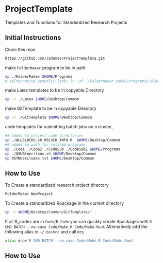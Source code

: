 # ProjectTemplate
Templates and Functions for Standardized Research Projects


## Initial Instructions


Clone this repo

```bash
https://github.com/Jadamso/ProjectTemplate.git
```

make `FolderMaker` program to be in path

```bash
cp ./FolderMaker $HOME/Programs
# (Alternative symbolic link) ln -sf ./FolderMaker $HOME/Programs/FolderMaker
```

make Latex templates  to be in copyable Directory
```bash
cp -r ./Latex $HOME/Desktop/Common
```

make GitTemplate to be in copyable Directory
```bash
cp -r ./GitTemplate $HOME/Desktop/Common
```


code templates for submitting batch jobs on a cluster,
```bash
## added to project code directories
cp ./ALLBLOCKS.sh RBLOCK_INFO.R  $HOME/Desktop/Common
## added to path for related programs
cp ./Code ./Code2 ./CodeSub ./CodeSub2 $HOME/Programs
cp ./QSUBfunctions.sh $HOME/Desktop/Common
cp RSYNCexcludes.txt $HOME/Desktop/Common
```




## How to Use

To Create a standardized research project directory

```bash
FolderMaker NewProject
```

To Create a standardized Rpackage in the current directory
```bash
cp -r $HOME/Desktop/Common/GitTemplate/* .
```

If all R_codes are in `Code/R_Code` 
you can quickly create Rpackages with `R CMD BATCH --no-save Code/Make.R Code/Make.Rout`
Alternatively add the following alias to `~/.bashrc` and call `mrp`
```bash
alias mrp='R CMD BATCH --no-save Code/Make.R Code/Make.Rout'
```

## How to Use


